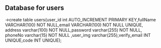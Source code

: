 ## Database for users
->create table users(user_id int AUTO_INCREMENT PRIMARY KEY,fullName VARCHAR(100) NOT NULL,email VARCHAR(100) NOT NULL UNIQUE, address varchar(100) NOT NULL,password varchar(255) NOT NULL, phoneNo varchar(15) NOT NULL ,user_img varchar(255),verify_email INT UNIQUE,code INT UNIQUE);
